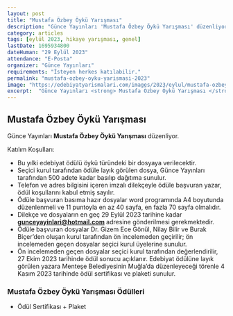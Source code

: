 ```yaml
---
layout: post
title: "Mustafa Özbey Öykü Yarışması"
description: "Günce Yayınları 'Mustafa Özbey Öykü Yarışması' düzenliyor."
category: articles
tags: [eylül 2023, hikaye yarışması, genel]
lastDate: 1695934800
dateHuman: "29 Eylül 2023"
attendance: "E-Posta"
organizer: "Günce Yayınları"
requirements: "İsteyen herkes katılabilir."
permalink: "mustafa-ozbey-oyku-yarismasi-2023"
image: "https://edebiyatyarismalari.com/images/2023/eylul/mustafa-ozbey-oyku-yarismasi.jpg"
excerpt:  "Günce Yayınları <strong> Mustafa Özbey Öykü Yarışması </strong> düzenliyor."
---
```


## Mustafa Özbey Öykü Yarışması
Günce Yayınları **Mustafa Özbey Öykü Yarışması** düzenliyor.  

Katılım Koşulları:
- Bu yılki edebiyat ödülü öykü türündeki bir dosyaya verilecektir.
- Seçici kurul tarafından ödüle layık görülen dosya, Günce Yayınları tarafından 500 adete kadar basılıp dağıtıma sunulur.
- Telefon ve adres bilgisini içeren imzalı dilekçeyle ödüle başvuran yazar, ödül koşullarını kabul etmiş sayılır.
- Ödüle başvuran basıma hazır dosyalar word programında A4 boyutunda düzenlenmeli ve 11 puntoyla en az 40 sayfa, en fazla 70 sayfa olmalıdır.
- Dilekçe ve dosyaların en geç 29 Eylül 2023 tarihine kadar **gunceyayinlari@hotmail.com** adresine gönderilmesi gerekmektedir.
- Ödüle başvuran dosyalar Dr. Gizem Ece Gönül, Nilay Bilir ve Burak Biçer’den oluşan kurul tarafından ön incelemeden geçirilir; ön incelemeden geçen dosyalar seçici kurul üyelerine sunulur.
- Ön incelemeden geçen dosyalar seçici kurul tarafından değerlendirilir, 27 Ekim 2023 tarihinde ödül sonucu açıklanır. Edebiyat ödülüne layık görülen yazara Menteşe Belediyesinin Muğla’da düzenleyeceği törenle 4 Kasım 2023 tarihinde ödül sertifikası ve plaketi sunulur.


### Mustafa Özbey Öykü Yarışması Ödülleri
- Ödül Sertifikası + Plaket
